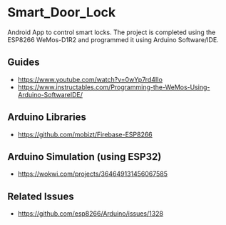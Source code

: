 # Smart_Door_Lock
Android App to control smart locks.
The project is completed using the ESP8266 WeMos-D1R2 and programmed it using Arduino Software/IDE.

## Guides
- https://www.youtube.com/watch?v=0wYp7rd4IIo
- https://www.instructables.com/Programming-the-WeMos-Using-Arduino-SoftwareIDE/

## Arduino Libraries
- https://github.com/mobizt/Firebase-ESP8266

## Arduino Simulation (using ESP32)
- https://wokwi.com/projects/364649131456067585

## Related Issues
- https://github.com/esp8266/Arduino/issues/1328
